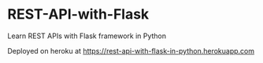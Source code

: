 # REST-API-with-Flask
Learn REST APIs with Flask framework in Python

Deployed on  heroku at 
https://rest-api-with-flask-in-python.herokuapp.com
